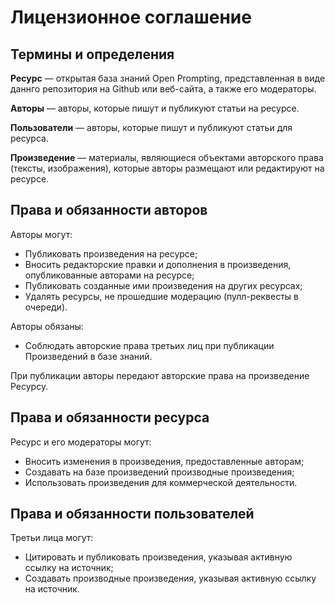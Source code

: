 # Лицензионное соглашение

## Термины и определения

**Ресурс** — открытая база знаний Open Prompting, представленная в виде даннго репозитория на Github или веб-сайта, а также его модераторы.

**Авторы** — авторы, которые пишут и публикуют статьи на ресурсе.

**Пользователи** — авторы, которые пишут и публикуют статьи для ресурса.

**Произведение** — материалы, являющиеся объектами авторского права (тексты, изображения), которые авторы размещают или редактируют на ресурсе.

## Права и обязанности авторов
Авторы могут:
  * Публиковать произведения на ресурсе;
  * Вносить редакторские правки и дополнения в произведения, опубликованные авторами на ресурсе;
  * Публиковать созданные ими произведения на других ресурсах;
  * Удалять ресурсы, не прошедшие модерацию (пулл-реквесты в очереди).

Авторы обязаны:
  * Соблюдать авторские права третьих лиц при публикации Произведений в базе знаний.

При публикации авторы передают авторские права на произведение Ресурсу.

## Права и обязанности ресурса
Ресурс и его модераторы могут:
  * Вносить изменения в произведения, предоставленные авторам;
  * Создавать на базе произведений производные произведения;
  * Использовать произведения для коммерческой деятельности.

## Права и обязанности пользователей
Третьи лица могут:
  * Цитировать и публиковать произведения, указывая активную ссылку на источник;
  * Создавать производные произведения, указывая активную ссылку на источник.
